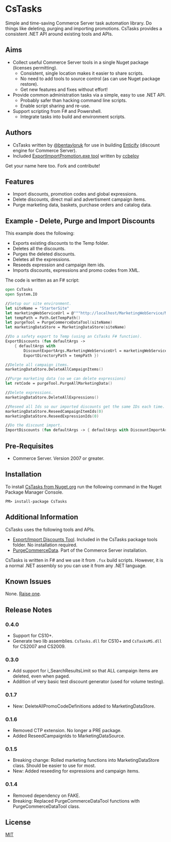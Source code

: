 # CsTasks

Simple and time-saving Commerce Server task automation library.  Do things like deleting, purging and importing promotions.  CsTasks provides a consistent .NET API around existing tools and APIs.  

## Aims

* Collect useful Commerce Server tools in a single Nuget package (licenses permitting).
    * Consistent, single location makes it easier to share scripts.
    * No need to add tools to source control (as can use Nuget package restore).
    * Get new features and fixes without effort!
* Provide common administration tasks via a simple, easy to use .NET API.
    * Probably safer than hacking command line scripts.
    * Enable script sharing and re-use.
* Support scripting from F# and Powershell.
    * Integrate tasks into build and environment scripts.

## Authors

* CsTasks written by [@bentayloruk](http://twitter.com/bentayloruk) for use in building [Enticify](http://www.enticify.com/) (discount engine for Commerce Server).
* Included [ExportImportPromotion.exe tool](http://archive.msdn.microsoft.com/ExportImportDiscount) written by [ccbeloy](http://archive.msdn.microsoft.com/UserAccount/UserProfile.aspx?UserName=ccbeloy)

Get your name here too.  Fork and contribute!

## Features

* Import discounts, promotion codes and global expressions.
* Delete discounts, direct mail and advertisment campaign items.
* Purge marketing data, baskets, purchase orders and catalog data.

## Example - Delete, Purge and Import Discounts

This example does the following:

- Exports existing discounts to the Temp folder.
- Deletes all the discounts.
- Purges the deleted discounts.
- Deletes all the expressions.
- Reseeds expression and campaign item ids.
- Imports discounts, expressions and promo codes from XML.

The code is written as an F# script:

```fsharp	
open CsTasks
open System.IO

//Setup our site environment.
let siteName = "StarterSite"
let marketingWebServiceUrl = @"""http://localhost/MarketingWebService/MarketingWebService.asmx""" 
let tempPath = Path.GetTempPath()
let purgeTool = PurgeCommerceDataTool(siteName)
let marketingDataStore = MarketingDataStore(siteName)

//Do a safety export to Temp (using an CsTasks F# function).
ExportDiscounts (fun defaultArgs ->
    { defaultArgs with
        DiscountExportArgs.MarketingWebServiceUrl = marketingWebServiceUrl
        ExportDirectoryPath = tempPath })

//Delete all campaign items.
marketingDataStore.DeleteAllCampaignItems()

//Purge marketing data (so we can delete expressions)
let retCode = purgeTool.PurgeAllMarketingData()

//Delete expressions.
marketingDataStore.DeleteAllExpressions()

//Reseed all Ids so our imported discounts get the same IDs each time.
marketingDataStore.ReseedCampaignItemIds(0)
marketingDataStore.ReseedExpressionIds(0)

//Do the discount import.
ImportDiscounts (fun defaultArgs -> { defaultArgs with DiscountImportArgs.MarketingWebServiceUrl = marketingWebServiceUrl})
```

## Pre-Requisites

* Commerce Server.  Version 2007 or greater.

## Installation

To install [CsTasks from Nuget.org](https://nuget.org/packages/CsTasks/) run the following command in the Nuget Package Manager Console.

`PM> install-package CsTasks`
 
## Additional Information

CsTasks uses the following tools and APIs.  

* [Export/Import Discounts Tool](http://archive.msdn.microsoft.com/ExportImportDiscount).  Included in the CsTasks package tools folder.  No installation required.
* [PurgeCommerceData](http://msdn.microsoft.com/en-us/library/cc515165.aspx#PurgeCommerceData).  Part of the Commerce Server installation.

CsTasks is written in F# and we use it from `.fsx` build scripts.  However, it is a normal .NET assembly so you can use it from any .NET language.

## Known Issues

None.  [Raise one](https://github.com/enticify/CsTasks/issues).

## Release Notes

### 0.4.0

* Support for CS10+.
* Generate two lib assemblies.  `CsTasks.dll` for CS10+ and `CsTasksMS.dll` for CS2007 and CS2009.

### 0.3.0

* Add support for i_SearchResultsLimit so that ALL campaign items are deleted, even when paged.
* Addition of very basic test discount generator (used for volume testing).

### 0.1.7

* New: DeleteAllPromoCodeDefinitions added to MarketingDataStore.

### 0.1.6

* Removed CTP extension.  No longer a PRE package.
* Added ReseedCampaignIds to MarketingDataSource.

### 0.1.5

* Breaking change:  Rolled marketing functions into MarketingDataStore class.  Should be easier to use for most.
* New:  Added reseeding for expressions and campaign items.

### 0.1.4

* Removed dependency on FAKE.
* Breaking:  Replaced PurgeCommerceDataTool functions with PurgeCommerceDataTool class.

## License

[MIT](https://github.com/enticify/CsSpy/blob/master/LICENSE.md)
